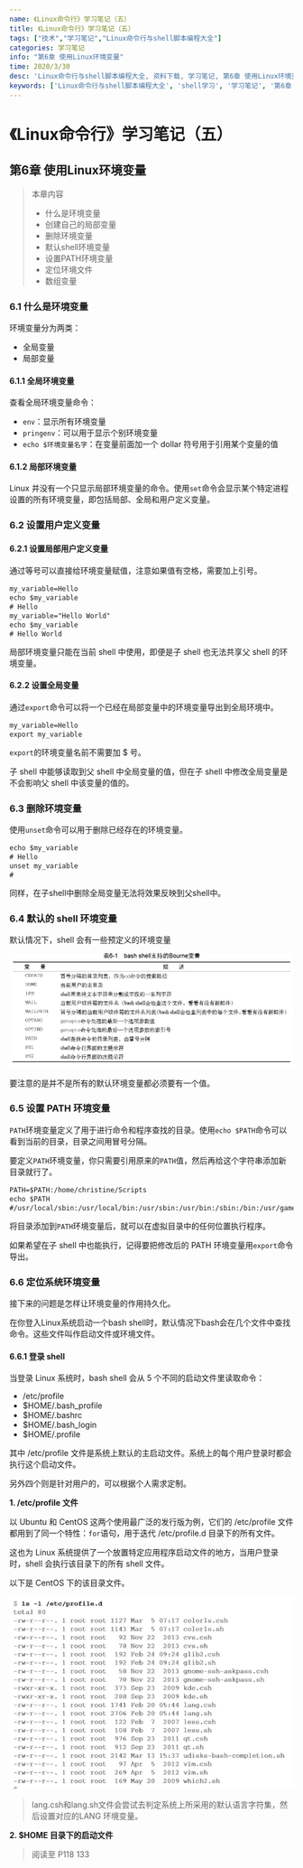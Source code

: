```yaml
---
name: 《Linux命令行》学习笔记（五）
title: 《Linux命令行》学习笔记（五）
tags: ["技术","学习笔记","Linux命令行与shell脚本编程大全"]
categories: 学习笔记
info: "第6章 使用Linux环境变量"
time: 2020/3/30
desc: 'Linux命令行与shell脚本编程大全, 资料下载, 学习笔记, 第6章 使用Linux环境变量'
keywords: ['Linux命令行与shell脚本编程大全', 'shell学习', '学习笔记', '第6章 使用Linux环境变量']
---
```


# 《Linux命令行》学习笔记（五）

## 第6章 使用Linux环境变量

> 本章内容
>
> -  什么是环境变量 
> -  创建自己的局部变量 
> -  删除环境变量 
> -  默认shell环境变量
> -  设置PATH环境变量 
> -  定位环境文件 
> -  数组变量

### 6.1 什么是环境变量

环境变量分为两类：

- 全局变量
- 局部变量

#### 6.1.1 全局环境变量

查看全局环境变量命令：

- `env`：显示所有环境变量
- `pringenv`：可以用于显示个别环境变量
- `echo $环境变量名字`：在变量前面加一个 dollar 符号用于引用某个变量的值

#### 6.1.2 局部环境变量

Linux 并没有一个只显示局部环境变量的命令。使用`set`命令会显示某个特定进程设置的所有环境变量，即包括局部、全局和用户定义变量。

### 6.2 设置用户定义变量

#### 6.2.1 设置局部用户定义变量

通过等号可以直接给环境变量赋值，注意如果值有空格，需要加上引号。

```shell
my_variable=Hello
echo $my_variable
# Hello
my_variable="Hello World" 
echo $my_variable
# Hello World
```

局部环境变量只能在当前 shell 中使用，即便是子 shell 也无法共享父 shell 的环境变量。

#### 6.2.2 设置全局变量

通过`export`命令可以将一个已经在局部变量中的环境变量导出到全局环境中。

```shell
my_variable=Hello
export my_variable
```

`export`的环境变量名前不需要加 $ 号。

子 shell 中能够读取到父 shell 中全局变量的值，但在子 shell 中修改全局变量是不会影响父 shell 中该变量的值的。

### 6.3 删除环境变量

使用`unset`命令可以用于删除已经存在的环境变量。

```shell
echo $my_variable
# Hello
unset my_variable
#
```

同样，在子shell中删除全局变量无法将效果反映到父shell中。 

### 6.4 默认的 shell 环境变量

默认情况下，shell 会有一些预定义的环境变量

![linux-shell-var-1.jpg](./images/linux-shell-var-1.jpg)

要注意的是并不是所有的默认环境变量都必须要有一个值。

### 6.5 设置 PATH 环境变量

`PATH`环境变量定义了用于进行命令和程序查找的目录。使用`echo $PATH`命令可以看到当前的目录，目录之间用冒号分隔。

要定义`PATH`环境变量，你只需要引用原来的`PATH`值，然后再给这个字符串添加新目录就行了。

```shell
PATH=$PATH:/home/christine/Scripts
echo $PATH
#/usr/local/sbin:/usr/local/bin:/usr/sbin:/usr/bin:/sbin:/bin:/usr/games:/usr/local/games:/home/christine/Scripts
```

将目录添加到`PATH`环境变量后，就可以在虚拟目录中的任何位置执行程序。

如果希望在子 shell 中也能执行，记得要把修改后的 PATH 环境变量用`export`命令导出。

### 6.6 定位系统环境变量

接下来的问题是怎样让环境变量的作用持久化。

在你登入Linux系统启动一个bash shell时，默认情况下bash会在几个文件中查找命令。这些文件叫作启动文件或环境文件。

#### 6.6.1 登录 shell

当登录 Linux 系统时，bash shell 会从 5 个不同的启动文件里读取命令：

- /etc/profile
- $HOME/.bash_profile
- $HOME/.bashrc
- $HOME/.bash_login
- $HOME/.profile

其中 /etc/profile 文件是系统上默认的主启动文件。系统上的每个用户登录时都会执行这个启动文件。

另外四个则是针对用户的，可以根据个人需求定制。

**1. /etc/profile 文件**

以 Ubuntu 和 CentOS 这两个使用最广泛的发行版为例，它们的 /etc/profile 文件都用到了同一个特性：`for`语句，用于迭代 /etc/profile.d 目录下的所有文件。

这也为 Linux 系统提供了一个放置特定应用程序启动文件的地方，当用户登录时，shell 会执行该目录下的所有 shell 文件。

以下是 CentOS 下的该目录文件。

![linux-cenOS-profileD.jpg](./images/linux-cenOS-profileD.jpg)

> lang.csh和lang.sh文件会尝试去判定系统上所采用的默认语言字符集，然后设置对应的LANG 环境变量。 

**2. $HOME 目录下的启动文件**





> 阅读至 P118 133